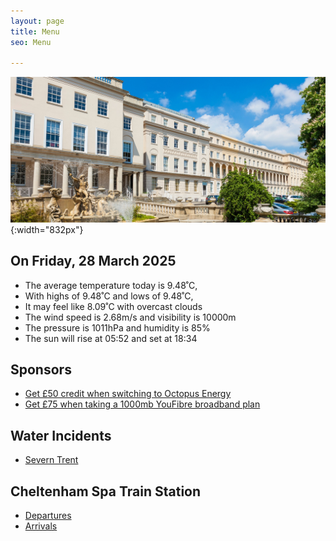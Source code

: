 ```yaml
---
layout: page
title: Menu
seo: Menu

---
```


![Logo](/images/logo.jpg){:width="832px"}


<!-- weather_marker starts -->
## On Friday, 28 March 2025

- The average temperature today is 9.48˚C,
- With highs of 9.48˚C and lows of 9.48˚C,
- It may feel like 8.09˚C with overcast clouds
- The wind speed is 2.68m/s and visibility is 10000m
- The pressure is 1011hPa and humidity is 85%
- The sun will rise at 05:52 and set at 18:34

<!-- weather_marker ends -->


## Sponsors

- [Get £50 credit when switching to Octopus Energy](https://bit.ly/3oD1nnS)
- [Get £75 when taking a 1000mb YouFibre broadband plan](https://aklam.io/91zWhU?)


## Water Incidents

- [Severn Trent](https://www.stwater.co.uk/in-my-area/incidents/)

## Cheltenham Spa Train Station

- [Departures](https://www.nationalrail.co.uk/live-trains/departures/cheltenham-spa/)
- [Arrivals](https://www.nationalrail.co.uk/live-trains/arrivals/cheltenham-spa/)

